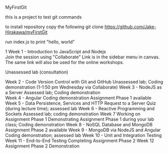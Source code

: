 MyFirstGit

this is a project to test git commands

to install repository copy the following
git clone https://github.com/Jake-Hirakawa/myFirstGit

run index.js to print "hello, world"

1	Week 1 - Introduction to JavaScript and Nodejs	
Join the session using "Collaborate"
Link is in the sidebar menu in canvas.
The same link will also be used for the online workshops.

Unassessed lab (consultation)

Week 2 - Code Version Control with Git and GitHub	Unassessed lab; Coding demonstration (1-1:50 pm Wednesday via Collaborate) 
Week 3 - NodeJS as a Server	Assessed lab;  Coding demonstration  
Week 4 - Angular	Coding demonstration Assignment Phase 1 available
Week 5 - Data Persistence, Services and HTTP Request to a Server	Quiz  (during lecture time); assessed lab
Week 6 - Reactive Programming and Sockets	Assessed lab; coding demonstration
Week 7 Working on Assignment Phase 1	Demonstrating Assignment Phase 1 during your lab class; Coding demonstration
Week 8 - NoSQL Database and MongoDB	Assignment Phase 2 available
Week 9 - MongoDB via NodeJS and Angular	Coding demonstration;  assessed lab
Week 10 - Unit and Integration Testing	
Week 11 - End-to-End Testing	Completing Assignment Phase 2
Week 12 Assignment Phase 2 Demonstration
